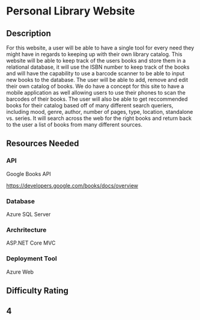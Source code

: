 # **Personal Library Website**

## Description
For this website, a user will be able to have a single tool for every need they might have in regards to keeping up with their own library catalog. This website will be able to keep track of the users books and store them in a relational database, it will use the ISBN number to keep track of the books and will have the capability to use a barcode scanner to be able to input new books to the database. The user will be able to add, remove and edit their own catalog of books. We do have a concept for this site to have a mobile application as well allowing users to use their phones to scan the barcodes of their books. The user will also be able to get reccommended books for their catalog based off of many different search queriers, including mood, genre, author, number of pages, type, location, standalone vs. series. It will search across the web for the right books and return back to the user a list of books from many different sources.

## Resources Needed

### **API**
Google Books API 

https://developers.google.com/books/docs/overview

### **Database**
Azure SQL Server

### **Archritecture**
ASP.NET Core MVC

### **Deployment Tool**
Azure Web

## **Difficulty Rating**

## 4